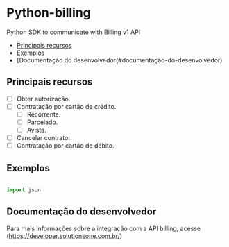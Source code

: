 # Python-billing

Python SDK to communicate with Billing v1 API

* [Principais recursos](#principais-recursos)
* [Exemplos](#exemplos)
* [Documentação do desenvolvedor(#documentação-do-desenvolvedor)

## Principais recursos

* [ ] Obter autorização.
* [ ] Contratação por cartão de crédito.
    * [ ] Recorrente.
    * [ ] Parcelado.
    * [ ] Avista.
* [ ] Cancelar contrato.
* [ ] Contratação por cartão de débito.

## Exemplos

```python

import json

```

## Documentação do desenvolvedor

Para mais informações sobre a integração com a API billing, acesse (https://developer.solutionsone.com.br/)
